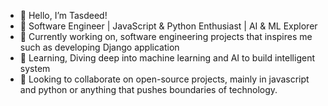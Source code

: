 - 👋 Hello, I’m Tasdeed!
- 🚀 Software Engineer | JavaScript & Python Enthusiast | AI & ML Explorer
- 🔭 Currently working on, software engineering projects that inspires me such as developing Django application
- 🌱 Learning, Diving deep into machine learning and AI to build intelligent system
- 👯 Looking to collaborate on open-source projects, mainly in javascript and python or anything that pushes boundaries of technology.


<!---
TAA-DSA/TAA-DSA is a ✨ special ✨ repository because its `README.md` (this file) appears on your GitHub profile.
You can click the Preview link to take a look at your changes.
--->



